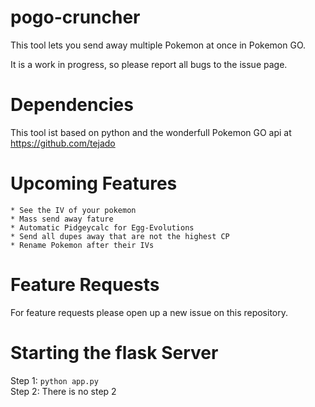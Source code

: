 # pogo-cruncher
This tool lets you send away multiple Pokemon at once in Pokemon GO.

It is a work in progress, so please report all bugs to the issue page.

# Dependencies
This tool ist based on python and the wonderfull Pokemon GO api at https://github.com/tejado

# Upcoming Features 
    * See the IV of your pokemon
    * Mass send away fature
    * Automatic Pidgeycalc for Egg-Evolutions
    * Send all dupes away that are not the highest CP
    * Rename Pokemon after their IVs
    
# Feature Requests
For feature requests please open up a new issue on this repository.

# Starting the flask Server

Step 1: `python app.py`  
Step 2: There is no step 2